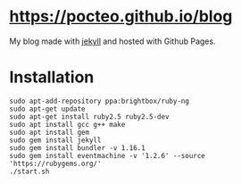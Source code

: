 # https://pocteo.github.io/blog
My blog made with [jekyll](http://jekyllrb.com) and hosted with Github Pages.

# Installation

  ```
  sudo apt-add-repository ppa:brightbox/ruby-ng
  sudo apt-get update
  sudo apt-get install ruby2.5 ruby2.5-dev
  sudo apt install gcc g++ make
  sudo apt install gem 
  sudo gem install jekyll
  sudo gem install bundler -v 1.16.1
  sudo gem install eventmachine -v '1.2.6' --source 'https://rubygems.org/'
  ./start.sh
  ```
